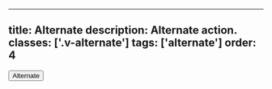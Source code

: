 <!--
 *              Copyright (c) 2025 Visa, Inc.
 *
 * Licensed under the Apache License, Version 2.0 (the "License");
 * you may not use this file except in compliance with the License.
 * You may obtain a copy of the License at
 *
 *         http://www.apache.org/licenses/LICENSE-2.0
 *
 * Unless required by applicable law or agreed to in writing, software
 * distributed under the License is distributed on an "AS IS" BASIS,
 * WITHOUT WARRANTIES OR CONDITIONS OF ANY KIND, either express or implied.
 * See the License for the specific language governing permissions and
 * limitations under the License.
 *
 -->
---
title: Alternate
description: Alternate action. 
classes: ['.v-alternate']
tags: ['alternate']
order: 4
---

<div class="v-surface v-alternate" style="padding: var(--size-responsive-16); ">
  <button class="v-action v-action-secondary">
    Alternate
  </button>
</div>
